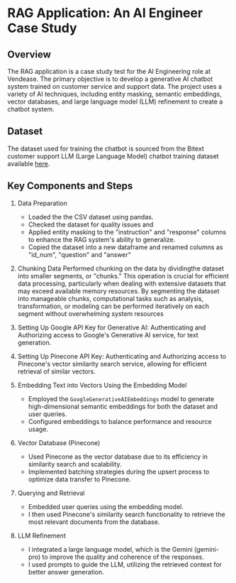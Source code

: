 # RAG Application: An AI Engineer Case Study

## Overview
The RAG application is a case study test for the AI Engineering role at Vendease. The primary objective is to develop a generative AI chatbot system trained on customer service and support data. The project uses a variety of AI techniques, including entity masking, semantic embeddings, vector databases, and large language model (LLM) refinement to create a chatbot system.

## Dataset
The dataset used for training the chatbot is sourced from the Bitext customer support LLM (Large Language Model) chatbot training dataset available [here](https://huggingface.co/datasets/bitext/Bitext-customer-support-llm-chatbot-training-dataset).

## Key Components and Steps
1. Data Preparation
   - Loaded the the CSV dataset using pandas.
   - Checked the dataset for quality issues and 
   - Applied entity masking to the "instruction" and "response" columns to enhance the RAG system's ability to generalize.
   - Copied the dataset into a new dataframe and renamed columns as "id_num", "question" and "answer"
     
2. Chunking Data
   Performed chunking on the data by dividingthe dataset into smaller segments, or "chunks." This operation is crucial for efficient data processing, particularly when dealing with extensive datasets that may exceed available memory resources. By segmenting the dataset into manageable chunks, computational tasks such as analysis, transformation, or modeling can be performed iteratively on each segment without overwhelming system resources

3. Setting Up Google API Key for Generative AI: Authenticating and Authorizing access to Google's Generative AI service, for text generation.
   
4. Setting Up Pinecone API Key: Authenticating and Authorizing access to Pinecone's vector similarity search service, allowing for efficient retrieval of similar vectors.
   
5. Embedding Text into Vectors Using the Embedding Model
   - Employed the `GoogleGenerativeAIEmbeddings` model to generate high-dimensional semantic embeddings for both the dataset and user queries.
   - Configured embeddings to balance performance and resource usage.
     
6. Vector Database (Pinecone)
   - Used Pinecone as the vector database due to its efficiency in similarity search and scalability.
   - Implemented batching strategies during the upsert process to optimize data transfer to Pinecone.

7. Querying and Retrieval
   - Embedded user queries using the embedding model.
   - I then used Pinecone's similarity search functionality to retrieve the most relevant documents from the database.

8. LLM Refinement
   - I integrated a large language model, which is the Gemini (gemini-pro) to improve the quality and coherence of the responses.
   - I used prompts to guide the LLM, utilizing the retrieved context for better answer generation.
